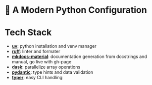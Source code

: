 # 🐍 A Modern Python Configuration

# Tech Stack

* [**uv**](https://github.com/astral-sh/uv): python installation and venv manager
* [**ruff**](https://github.com/astral-sh/ruff): linter and formater
* [**mkdocs-material**](https://github.com/squidfunk/mkdocs-material): documentation generation from docstrings and manual, go live with gh-page
* [**dask**](https://github.com/dask/dask): parallelize array operations
* [**pydantic**](https://github.com/pydantic/pydantic): type hints and data validation
* [**typer**](https://github.com/fastapi/typer): easy CLI handling